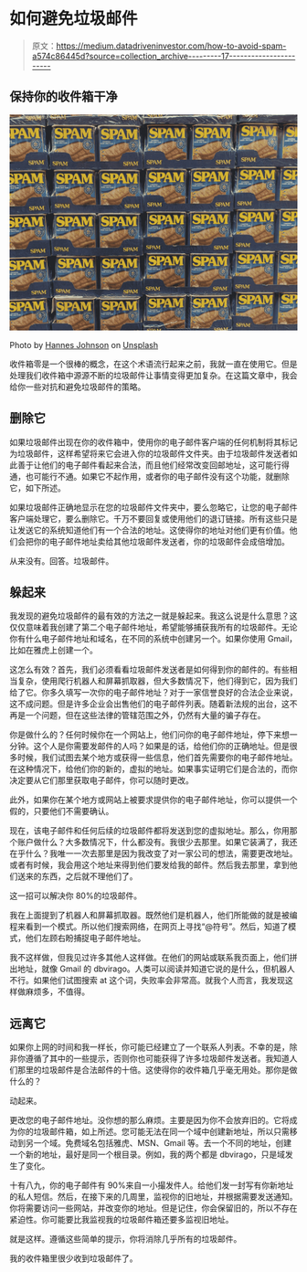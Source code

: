 # 如何避免垃圾邮件

> 原文：<https://medium.datadriveninvestor.com/how-to-avoid-spam-a574c86445d?source=collection_archive---------17----------------------->

## 保持你的收件箱干净

![](img/043e56830b8670362c41a805f5aafd8e.png)

Photo by [Hannes Johnson](https://unsplash.com/@hannes?utm_source=medium&utm_medium=referral) on [Unsplash](https://unsplash.com?utm_source=medium&utm_medium=referral)

收件箱零是一个很棒的概念，在这个术语流行起来之前，我就一直在使用它。但是处理我们收件箱中源源不断的垃圾邮件让事情变得更加复杂。在这篇文章中，我会给你一些对抗和避免垃圾邮件的策略。

## **删除它**

如果垃圾邮件出现在你的收件箱中，使用你的电子邮件客户端的任何机制将其标记为垃圾邮件，这样希望将来它会进入你的垃圾邮件文件夹。由于垃圾邮件发送者如此善于让他们的电子邮件看起来合法，而且他们经常改变回邮地址，这可能行得通，也可能行不通。如果它不起作用，或者你的电子邮件没有这个功能，就删除它，如下所述。

如果垃圾邮件正确地显示在您的垃圾邮件文件夹中，要么忽略它，让您的电子邮件客户端处理它，要么删除它。千万不要回复或使用他们的退订链接。所有这些只是让发送它的系统知道他们有一个合法的地址。这使得你的地址对他们更有价值。他们会把你的电子邮件地址卖给其他垃圾邮件发送者，你的垃圾邮件会成倍增加。

从来没有。回答。垃圾邮件。

## **躲起来**

我发现的避免垃圾邮件的最有效的方法之一就是躲起来。我这么说是什么意思？这仅仅意味着我创建了第二个电子邮件地址，希望能够捕获我所有的垃圾邮件。无论你有什么电子邮件地址和域名，在不同的系统中创建另一个。如果你使用 Gmail，比如在雅虎上创建一个。

这怎么有效？首先，我们必须看看垃圾邮件发送者是如何得到你的邮件的。有些相当复杂，使用爬行机器人和屏幕抓取器，但大多数情况下，他们得到它，因为我们给了它。你多久填写一次你的电子邮件地址？对于一家信誉良好的合法企业来说，这不成问题。但是许多企业会出售他们的电子邮件列表。随着新法规的出台，这不再是一个问题，但在这些法律的管辖范围之外，仍然有大量的骗子存在。

你是做什么的？任何时候你在一个网站上，他们问你的电子邮件地址，停下来想一分钟。这个人是你需要发邮件的人吗？如果是的话，给他们你的正确地址。但是很多时候，我们试图去某个地方或获得一些信息，他们首先需要你的电子邮件地址。在这种情况下，给他们你的新的，虚拟的地址。如果事实证明它们是合法的，而你决定要从它们那里获取电子邮件，你可以随时更改。

此外，如果你在某个地方或网站上被要求提供你的电子邮件地址，你可以提供一个假的，只要他们不需要确认。

现在，该电子邮件和任何后续的垃圾邮件都将发送到您的虚拟地址。那么，你用那个账户做什么？大多数情况下，什么都没有。我很少去那里。如果它装满了，我还在乎什么？我唯一一次去那里是因为我改变了对一家公司的想法，需要更改地址。或者有时候，我会用这个地址来得到他们要发给我的邮件。然后我去那里，拿到他们送来的东西，之后就不理他们了。

这一招可以解决你 80%的垃圾邮件。

我在上面提到了机器人和屏幕抓取器。既然他们是机器人，他们所能做的就是被编程来看到一个模式。所以他们搜索网络，在网页上寻找“@符号”。然后，知道了模式，他们左顾右盼捕捉电子邮件地址。

我不这样做，但我见过许多其他人这样做。在他们的网站或联系我页面上，他们拼出地址，就像 Gmail 的 dbvirago。人类可以阅读并知道它说的是什么，但机器人不行。如果他们试图搜索 at 这个词，失败率会非常高。就我个人而言，我发现这样做麻烦多，不值得。

## **远离它**

如果你上网的时间和我一样长，你可能已经建立了一个联系人列表。不幸的是，除非你遵循了其中的一些提示，否则你也可能获得了许多垃圾邮件发送者。我知道人们那里的垃圾邮件是合法邮件的十倍。这使得你的收件箱几乎毫无用处。那你是做什么的？

动起来。

更改您的电子邮件地址。没你想的那么麻烦。主要是因为你不会放弃旧的。它将成为你的垃圾邮件箱，如上所述。您可能无法在同一个域中创建新地址，所以只需移动到另一个域。免费域名包括雅虎、MSN、Gmail 等。去一个不同的地址，创建一个新的地址，最好是同一个根目录。例如，我的两个都是 dbvirago，只是域发生了变化。

十有八九，你的电子邮件有 90%来自一小撮发件人。给他们发一封写有你新地址的私人短信。然后，在接下来的几周里，监视你的旧地址，并根据需要发送通知。你将需要访问一些网站，并改变你的地址。但是记住，你会保留旧的，所以不存在紧迫性。你可能要比我监视我的垃圾邮件箱还要多监视旧地址。

就是这样。遵循这些简单的提示，你将消除几乎所有的垃圾邮件。

我的收件箱里很少收到垃圾邮件了。